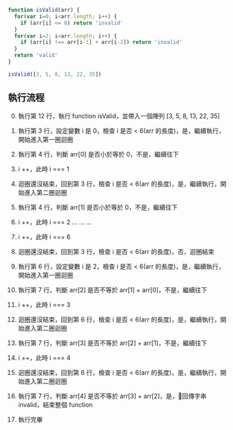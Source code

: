 ``` js
function isValid(arr) {
  for(var i=0; i<arr.length; i++) {
    if (arr[i] <= 0) return 'invalid'
  }
  for(var i=2; i<arr.length; i++) {
    if (arr[i] !== arr[i-1] + arr[i-2]) return 'invalid'
  }
  return 'valid'
}

isValid([3, 5, 8, 13, 22, 35])
```

## 執行流程
0. 執行第 12 行，執行 function isValid，並帶入一個陣列 [3, 5, 8, 13, 22, 35]
1. 執行第 3 行，設定變數 i 是 0，檢查 i 是否 < 6(arr 的長度)，是，繼續執行，開始進入第一圈迴圈
2. 執行第 4 行，判斷 arr[0] 是否小於等於 0，不是，繼續往下
3. i ++，此時 i === 1
4. 迴圈還沒結束，回到第 3 行，檢查 i 是否 < 6(arr 的長度)，是，繼續執行，開始進入第二圈迴圈
5. 執行第 4 行，判斷 arr[1] 是否小於等於 0，不是，繼續往下
6. i ++，此時 i === 2
...
...
...
7. i ++，此時 i === 6
8. 迴圈還沒結束，回到第 3 行，檢查 i 是否 < 6(arr 的長度)，否，迴圈結束

9. 執行第 6 行，設定變數 i 是 2，檢查 i 是否 < 6(arr 的長度)，是，繼續執行，開始進入第一圈迴圈
10. 執行第 7 行，判斷 arr[2] 是否不等於 arr[1] + arr[0]，不是，繼續往下
11. i ++，此時 i === 3
12. 迴圈還沒結束，回到第 6 行，檢查 i 是否 < 6(arr 的長度)，是，繼續執行，開始進入第二圈迴圈
13. 執行第 7 行，判斷 arr[3] 是否不等於 arr[2] + arr[1]，不是，繼續往下
14. i ++，此時 i === 4
15. 迴圈還沒結束，回到第 6 行，檢查 i 是否 < 6(arr 的長度)，是，繼續執行，開始進入第二圈迴圈
16. 執行第 7 行，判斷 arr[4] 是否不等於 arr[3] + arr[2]，是，回傳字串 invalid，結束整個 function
17. 執行完畢